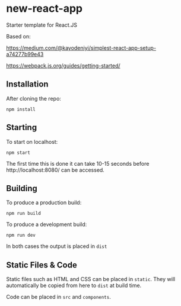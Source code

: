 # new-react-app

Starter template for React.JS

Based on:

<https://medium.com/@kayodeniyi/simplest-react-app-setup-a74277b99e43>

<https://webpack.js.org/guides/getting-started/>

## Installation

After cloning the repo:

    npm install

## Starting

To start on localhost:

    npm start
    
The first time this is done it can take 10-15 seconds before 
http://localhost:8080/ can be accessed. 

## Building

To produce a production build:

    npm run build
    
To produce a development build:

    npm run dev
    
In both cases the output is placed in `dist`

## Static Files & Code

Static files such as HTML and CSS can be placed in `static`. They
will automatically be copied from here to `dist` at build time.

Code can be placed in `src` and `components`.

